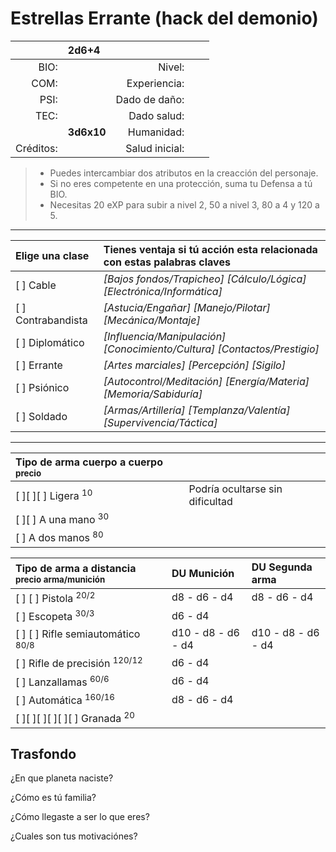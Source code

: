 Estrellas Errante (hack del demonio)
====================================
|           | 2d6+4      |                |      |          |
| --------: | :--------- | -------------: | :--- | :------- |
| BIO:      |            | Nivel:         |      |          |
| COM:      |            | Experiencia:   |      |          |
| PSI:      |            | Dado de daño:  |      |          |
| TEC:      |            | Dado salud:    |      |          |
|           | **3d6x10** | Humanidad:     |      |          |
| Créditos: |            | Salud inicial: |      |          |
> * Puedes intercambiar dos atributos en la creacción del personaje.
> * Si no eres competente en una protección, suma tu Defensa a tú BIO.
> * Necesitas 20 eXP para subir a nivel 2, 50 a nivel 3, 80 a 4 y 120 a 5.

___

| Elige una clase    | Tienes ventaja si tú acción esta relacionada con estas palabras claves   |
| :----------------- | :----------------------------------------------------------------------- |
| [ ] Cable          | _[Bajos fondos/Trapicheo] [Cálculo/Lógica] [Electrónica/Informática]_    |
| [ ] Contrabandista | _[Astucia/Engañar] [Manejo/Pilotar] [Mecánica/Montaje]_                  |
| [ ] Diplomático    | _[Influencia/Manipulación] [Conocimiento/Cultura] [Contactos/Prestigio]_ |
| [ ] Errante        | _[Artes marciales] [Percepción] [Sigilo]_                                |
| [ ] Psiónico       | _[Autocontrol/Meditación] [Energía/Materia] [Memoria/Sabiduría]_         |
| [ ] Soldado        | _[Armas/Artillería] [Templanza/Valentía] [Supervivencia/Táctica]_        |
___

| Tipo de arma cuerpo a cuerpo <sup>precio</sup> |                                 |
| :--------------------------------------------- | :------------------------------ |
| [ ][ ][ ] Ligera <sup>10</sup>                 | Podría ocultarse sin dificultad |
| [ ][ ] A una mano <sup>30</sup>                |                                 |
| [ ] A dos manos <sup>80</sup>                  |                                 |
    

| Tipo de arma a distancia <sup>precio arma/munición</sup> | DU Munición        | DU Segunda arma    |
| :------------------------------------------------------- | :----------------- | :----------------- |
| [ ] [ ] Pistola <sup>20/2</sup>                          | d8 - d6 - d4       | d8 - d6 - d4       |
| [ ] Escopeta <sup>30/3</sup>                             | d6 - d4            |                    |
| [ ] [ ] Rifle semiautomático <sup>80/8</sup>             | d10 - d8 - d6 - d4 | d10 - d8 - d6 - d4 |
| [ ] Rifle de precisión <sup>120/12</sup>                 | d6 - d4            |                    |
| [ ] Lanzallamas <sup>60/6</sup>                          | d6 - d4            |                    |
| [ ] Automática <sup>160/16</sup>                         | d8 - d6 - d4       |                    |
| [ ][ ][ ][ ][ ][ ] Granada <sup>20</sup>                 |                    |                    |

Trasfondo
---------
¿En que planeta naciste?

¿Cómo es tú familia?

¿Cómo llegaste a ser lo que eres?

¿Cuales son tus motivaciónes?
